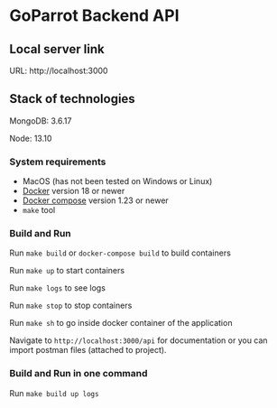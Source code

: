 # GoParrot Backend API 

## Local server link
URL: http://localhost:3000

## Stack of technologies

MongoDB: 3.6.17

Node: 13.10

### System requirements
<ul>
    <li>MacOS (has not been tested on Windows or Linux)</li>
    <li><a href="https://docs.docker.com/install/linux/docker-ce/ubuntu/ target="_blank">Docker</a> version 18 or newer </li>
    <li><a href="https://docs.docker.com/compose/install/#install-compose" target="_blank">Docker compose</a> version 1.23 or newer</li>
    <li><code>make</code> tool</li>
</ul>

### Build and Run
Run `make build` or `docker-compose build` to build containers

Run `make up` to start containers

Run `make logs` to see logs

Run `make stop` to stop containers

Run `make sh` to go inside docker container of the application

Navigate to `http://localhost:3000/api` for documentation or you can import postman files (attached to project).

### Build and Run in one command 
Run `make build up logs`

